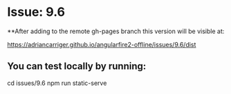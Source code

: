 # Issue: 9.6

**After adding to the remote gh-pages branch this version will be visible at:

https://adriancarriger.github.io/angularfire2-offline/issues/9.6/dist

## You can test locally by running:

cd issues/9.6
npm run static-serve

